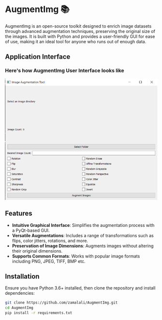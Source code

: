 # AugmentImg 📚

AugmentImg is an open-source toolkit designed to enrich image datasets through advanced augmentation techniques, preserving the original size of the images. It is built with Python and provides a user-friendly GUI for ease of use, making it an ideal tool for anyone who runs out of enough data.

## Application Interface

### Here's how AugmentImg User Interface looks like

![AugmentImg UI](images/ui_.png)

## Features

- **Intuitive Graphical Interface**: Simplifies the augmentation process with a PyQt-based GUI.
- **Versatile Augmentations**: Includes a range of transformations such as flips, color jitters, rotations, and more.
- **Preservation of Image Dimensions**: Augments images without altering their original dimensions.
- **Supports Common Formats**: Works with popular image formats including PNG, JPEG, TIFF, BMP etc.

## Installation

Ensure you have Python 3.6+ installed, then clone the repository and install dependencies:

```bash
git clone https://github.com/zamalali/AugmentImg.git
cd AugmentImg
pip install -r requirements.txt
